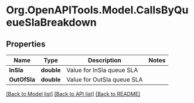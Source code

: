
# Org.OpenAPITools.Model.CallsByQueueSlaBreakdown

## Properties

Name | Type | Description | Notes
------------ | ------------- | ------------- | -------------
**InSla** | **double** | Value for InSla queue SLA | 
**OutOfSla** | **double** | Value for OutSla queue SLA | 

[[Back to Model list]](../README.md#documentation-for-models)
[[Back to API list]](../README.md#documentation-for-api-endpoints)
[[Back to README]](../README.md)

